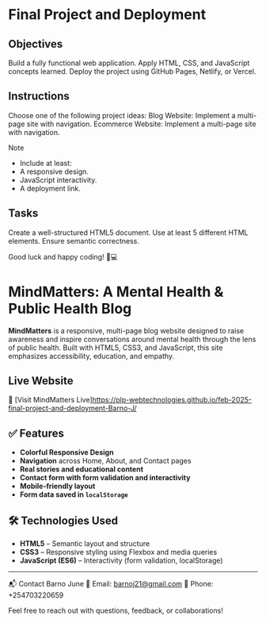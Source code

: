 # Final Project and Deployment

## Objectives
Build a fully functional web application.
Apply HTML, CSS, and JavaScript concepts learned.
Deploy the project using GitHub Pages, Netlify, or Vercel.

## Instructions
Choose one of the following project ideas:
Blog Website: Implement a multi-page site with navigation.
Ecommerce Website: Implement a multi-page site with navigation.

>[!NOTE]
> - Include at least:
> - A responsive design.
> - JavaScript interactivity.
> - A deployment link.

## Tasks

Create a well-structured HTML5 document.
Use at least 5 different HTML elements.
Ensure semantic correctness.

Good luck and happy coding! 🚀💻

# MindMatters: A Mental Health & Public Health Blog

**MindMatters** is a responsive, multi-page blog website designed to raise awareness and inspire conversations around mental health through the lens of public health. Built with HTML5, CSS3, and JavaScript, this site emphasizes accessibility, education, and empathy.

##  Live Website

🔗 [Visit MindMatters Live]https://plp-webtechnologies.github.io/feb-2025-final-project-and-deployment-Barno-J/ 

## ✅ Features

-  **Colorful Responsive Design**
-  **Navigation** across Home, About, and Contact pages
-  **Real stories and educational content**
-  **Contact form with form validation and interactivity**
-  **Mobile-friendly layout**
-  **Form data saved in `localStorage`**

## 🛠 Technologies Used

- **HTML5** – Semantic layout and structure
- **CSS3** – Responsive styling using Flexbox and media queries
- **JavaScript (ES6)** – Interactivity (form validation, localStorage)

---

📬 Contact
Barno June
📧 Email: barnoj21@gmail.com
📱 Phone: +254703220659

Feel free to reach out with questions, feedback, or collaborations!




